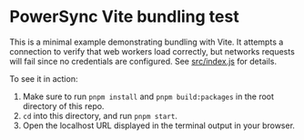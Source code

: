 # PowerSync Vite bundling test

This is a minimal example demonstrating bundling with Vite. It attempts a connection to verify that web workers load correctly, but networks requests will fail since no credentials are configured. See [src/index.js](src/index.js) for details.

To see it in action:

1. Make sure to run `pnpm install` and `pnpm build:packages` in the root directory of this repo.
2. `cd` into this directory, and run `pnpm start`.
3. Open the localhost URL displayed in the terminal output in your browser.
